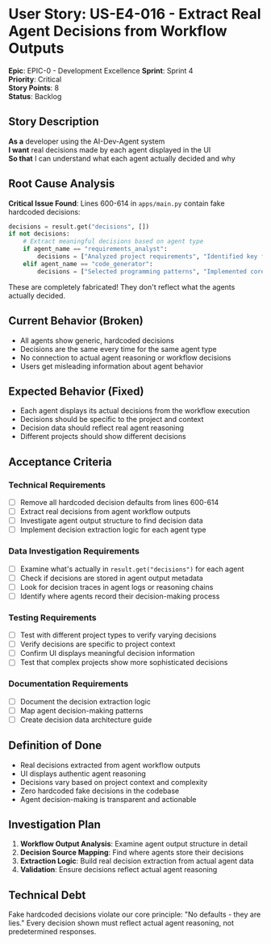 # User Story: US-E4-016 - Extract Real Agent Decisions from Workflow Outputs

**Epic**: EPIC-0 - Development Excellence
**Sprint**: Sprint 4  
**Priority**: Critical  
**Story Points**: 8  
**Status**: Backlog  

## Story Description

**As a** developer using the AI-Dev-Agent system  
**I want** real decisions made by each agent displayed in the UI  
**So that** I can understand what each agent actually decided and why  

## Root Cause Analysis

**Critical Issue Found**: Lines 600-614 in `apps/main.py` contain fake hardcoded decisions:
```python
decisions = result.get("decisions", [])
if not decisions:
    # Extract meaningful decisions based on agent type
    if agent_name == "requirements_analyst":
        decisions = ["Analyzed project requirements", "Identified key features", "Defined project scope"]
    elif agent_name == "code_generator":
        decisions = ["Selected programming patterns", "Implemented core functionality", "Applied best practices"]
```

These are completely fabricated! They don't reflect what the agents actually decided.

## Current Behavior (Broken)
- All agents show generic, hardcoded decisions
- Decisions are the same every time for the same agent type
- No connection to actual agent reasoning or workflow decisions
- Users get misleading information about agent behavior

## Expected Behavior (Fixed)
- Each agent displays its actual decisions from the workflow execution
- Decisions should be specific to the project and context
- Decision data should reflect real agent reasoning
- Different projects should show different decisions

## Acceptance Criteria

### Technical Requirements
- [ ] Remove all hardcoded decision defaults from lines 600-614
- [ ] Extract real decisions from agent workflow outputs
- [ ] Investigate agent output structure to find decision data
- [ ] Implement decision extraction logic for each agent type

### Data Investigation Requirements
- [ ] Examine what's actually in `result.get("decisions")` for each agent
- [ ] Check if decisions are stored in agent output metadata
- [ ] Look for decision traces in agent logs or reasoning chains
- [ ] Identify where agents record their decision-making process

### Testing Requirements
- [ ] Test with different project types to verify varying decisions
- [ ] Verify decisions are specific to project context
- [ ] Confirm UI displays meaningful decision information
- [ ] Test that complex projects show more sophisticated decisions

### Documentation Requirements
- [ ] Document the decision extraction logic
- [ ] Map agent decision-making patterns
- [ ] Create decision data architecture guide

## Definition of Done
- Real decisions extracted from agent workflow outputs
- UI displays authentic agent reasoning
- Decisions vary based on project context and complexity
- Zero hardcoded fake decisions in the codebase
- Agent decision-making is transparent and actionable

## Investigation Plan
1. **Workflow Output Analysis**: Examine agent output structure in detail
2. **Decision Source Mapping**: Find where agents store their decisions
3. **Extraction Logic**: Build real decision extraction from actual agent data
4. **Validation**: Ensure decisions reflect actual agent reasoning

## Technical Debt
Fake hardcoded decisions violate our core principle: "No defaults - they are lies." Every decision shown must reflect actual agent reasoning, not predetermined responses.
